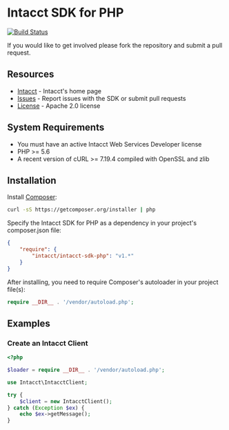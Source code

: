 # Intacct SDK for PHP

[![Build Status](https://travis-ci.org/Intacct/intacct-sdk-php.svg?branch=master)](https://travis-ci.org/Intacct/intacct-sdk-php)

If you would like to get involved please fork the repository and submit a pull request.

## Resources

* [Intacct][intacct] - Intacct's home page
* [Issues][sdk-issues] - Report issues with the SDK or submit pull requests
* [License][sdk-license] - Apache 2.0 license

## System Requirements

* You must have an active Intacct Web Services Developer license
* PHP >= 5.6
* A recent version of cURL >= 7.19.4 compiled with OpenSSL and zlib

## Installation

Install [Composer][composer]:

```bash
curl -sS https://getcomposer.org/installer | php
```

Specify the Intacct SDK for PHP as a dependency in your project's composer.json file:

```json
{
    "require": {
        "intacct/intacct-sdk-php": "v1.*"
    }
}
```

After installing, you need to require Composer's autoloader in your project file(s):

```php
require __DIR__ . '/vendor/autoload.php';
```

## Examples

### Create an Intacct Client

```php
<?php

$loader = require __DIR__ . '/vendor/autoload.php';

use Intacct\IntacctClient;

try {
    $client = new IntacctClient();
} catch (Exception $ex) {
    echo $ex->getMessage();
}
```

[intacct]: http://www.intacct.com
[sdk-issues]: https://github.com/Intacct/intacct-sdk-php/issues
[sdk-license]: http://www.apache.org/licenses/LICENSE-2.0
[composer]: https://getcomposer.org/
[packagist]: https://packagist.org/packages/intacct/intacct-sdk-php
